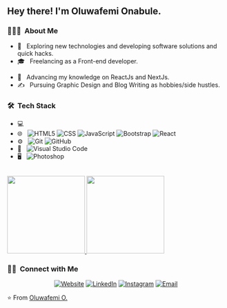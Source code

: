 <!-- <img src="https://raw.githubusercontent.com/AVS1508/AVS1508/master/assets/Aditya%20Vikram%20Singh%20Banner.png">
 -->
<h2> Hey there! I'm Oluwafemi Onabule.</h2>

<h3> 👨🏻‍💻 &nbsp;About Me </h3>

- 🤔 &nbsp; Exploring new technologies and developing software solutions and quick hacks.
- 🎓 &nbsp; Freelancing as a Front-end developer.
<!-- - 💼 &nbsp; Working as a Business Development Associate at VirtuBox InfoTech Private Limited. -->
- 🌱 &nbsp; Advancing my knowledge on ReactJs and NextJs.
- ✍️ &nbsp; Pursuing Graphic Design and Blog Writing as hobbies/side hustles.

<h3> 🛠 &nbsp;Tech Stack</h3>

- 💻 &nbsp;
- 🌐 &nbsp;
  ![HTML5](https://img.shields.io/badge/-HTML5-333333?style=flat&logo=HTML5)
  ![CSS](https://img.shields.io/badge/-CSS-333333?style=flat&logo=CSS3&logoColor=1572B6)
  ![JavaScript](https://img.shields.io/badge/-JavaScript-333333?style=flat&logo=javascript)
  ![Bootstrap](https://img.shields.io/badge/-Bootstrap-333333?style=flat&logo=bootstrap&logoColor=563D7C)
  ![React](https://img.shields.io/badge/-React-333333?style=flat&logo=react)
- ⚙️ &nbsp;
  ![Git](https://img.shields.io/badge/-Git-333333?style=flat&logo=git)
  ![GitHub](https://img.shields.io/badge/-GitHub-333333?style=flat&logo=github)
- 🔧 &nbsp;
  ![Visual Studio Code](https://img.shields.io/badge/-Visual%20Studio%20Code-333333?style=flat&logo=visual-studio-code&logoColor=007ACC)
- 🖥 &nbsp;
  ![Photoshop](https://img.shields.io/badge/-Photoshop-333333?style=flat&logo=adobe-photoshop)

<br/>

<a href="https://github.com/nairateam">
  <img height="180em" src="https://github-readme-stats.vercel.app/api?username=nairateam&theme=buefy&show_icons=true" />
  <img height="180em" src="https://github-readme-stats.vercel.app/api/top-langs/?username=nairateam&theme=buefy&layout=compact" />
</a>

<br/>

<h3> 🤝🏻 &nbsp;Connect with Me </h3>

<p align="center">
<a href="https://www.femi.dev/"><img alt="Website" src="https://img.shields.io/badge/Website-www.femi.dev-blue?style=flat-square&logo=google-chrome"></a>
<a href="https://www.linkedin.com/in/olamilekan-onabule-b60ba6201/"><img alt="LinkedIn" src="https://img.shields.io/badge/LinkedIn-Onabule%20Oluwafemi%20Olamilekan-blue?style=flat-square&logo=linkedin"></a>
<a href="https://www.instagram.com/femi.dev/"><img alt="Instagram" src="https://img.shields.io/badge/Instagram-femi.dev-blue?style=flat-square&logo=instagram"></a>
<a href="mailto:platvipez@gmail.com"><img alt="Email" src="https://img.shields.io/badge/Email-platvipez@gmail.com-blue?style=flat-square&logo=gmail"></a>
</p>

⭐️ From [Oluwafemi O.](https://github.com/nairateam)
